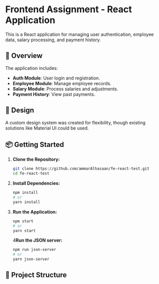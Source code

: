 # Frontend Assignment - React Application

This is a React application for managing user authentication, employee data, salary processing, and payment history.

## 🚀 Overview

The application includes:
- **Auth Module**: User login and registration.
- **Employee Module**: Manage employee records.
- **Salary Module**: Process salaries and adjustments.
- **Payment History**: View past payments.

## 🎨 Design

A custom design system was created for flexibility, though existing solutions like Material UI could be used.

## 📦 Getting Started

1. **Clone the Repository:**

    ```bash
    git clone https://github.com/ammarAlhasaan/fe-react-test.git
    cd fe-react-test
    ```

2. **Install Dependencies:**

    ```bash
    npm install
    # or
    yarn install
    ```

3. **Run the Application:**

    ```bash
    npm start
    # or
    yarn start
    ```
   4**Run the JSON server:**

    ```bash
    npm run json-server
    # or
    yarn json-server
    ```

## 🧩 Project Structure
